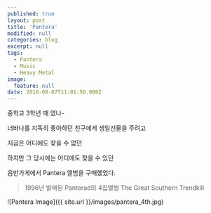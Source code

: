 ```yaml
---
published: true
layout: post
title: 'Pantera'
modified: null
categories: blog
excerpt: null
tags:
  - Pantera
  - Music
  - Heavy Metal
image:
  feature: null
date: 2016-08-07T11:01:50.000Z
---
```


중학교 3학년 때 였나-

너바나를 지독히 좋아하던 친구에게 생일선물을 주려고

지금은 어디에도 찾을 수 없던

하지만 그 당시에는 어디에도 찾을 수 있던

음반가게에서 
Pantera 앨범을 구매했었다.

>1996년 발매된 Panterad의 4집앨범 The Great Southern Trendkill

![Pantera Image]({{ site.url }}/images/pantera_4th.jpg)

